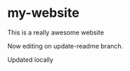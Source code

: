 # my-website

This is a really awesome website

Now editing on update-readme branch.

Updated locally

